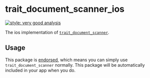 # trait_document_scanner_ios

[![style: very good analysis][very_good_analysis_badge]][very_good_analysis_link]

The ios implementation of [`trait_document_scanner`][pub_link].

## Usage

This package is [endorsed][endorsed_link], which means you can simply use `trait_document_scanner`
normally. This package will be automatically included in your app when you do.

[pub_link]: https://pub.dev/packages/trait_document_scanner
[endorsed_link]: https://flutter.dev/docs/development/packages-and-plugins/developing-packages#endorsed-federated-plugin
[very_good_analysis_badge]: https://img.shields.io/badge/style-very_good_analysis-B22C89.svg
[very_good_analysis_link]: https://pub.dev/packages/very_good_analysis
